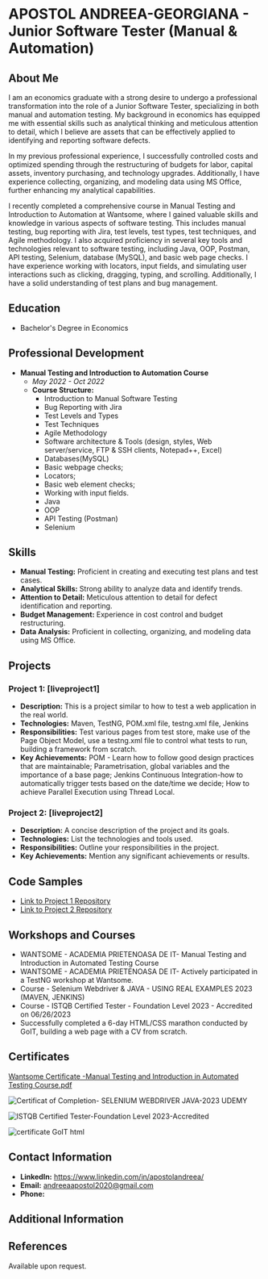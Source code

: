 # APOSTOL ANDREEA-GEORGIANA -  Junior Software Tester (Manual & Automation)



## About Me

I am an economics graduate with a strong desire to undergo a professional transformation into the role of a Junior Software Tester, specializing in both manual and automation testing. My background in economics has equipped me with essential skills such as analytical thinking and meticulous attention to detail, which I believe are assets that can be effectively applied to identifying and reporting software defects.

In my previous professional experience, I successfully controlled costs and optimized spending through the restructuring of budgets for labor, capital assets, inventory purchasing, and technology upgrades. Additionally, I have experience collecting, organizing, and modeling data using MS Office, further enhancing my analytical capabilities.

I recently completed a comprehensive course in Manual Testing and Introduction to Automation at Wantsome, where I gained valuable skills and knowledge in various aspects of software testing. This includes manual testing, bug reporting with Jira, test levels, test types, test techniques, and Agile methodology. I also acquired proficiency in several key tools and technologies relevant to software testing, including Java, OOP, Postman, API testing, Selenium, database (MySQL), and basic web page checks. I have experience working with locators, input fields, and simulating user interactions such as clicking, dragging, typing, and scrolling. Additionally, I have a solid understanding of test plans and bug management.

## Education

- Bachelor's Degree in Economics

## Professional Development

- **Manual Testing and Introduction to Automation Course**
  - *May 2022 - Oct 2022*
  - **Course Structure:**
    - Introduction to Manual Software Testing
    - Bug Reporting with Jira
    - Test Levels and Types
    - Test Techniques
    - Agile Methodology
    - Software architecture & Tools (design, styles, Web server/service, FTP & SSH clients,
Notepad++, Excel)
    - Databases(MySQL)
    - Basic webpage checks;
    - Locators;
    - Basic web element checks;
    - Working with input fields.
    - Java
    - OOP
    - API Testing (Postman)
    - Selenium
   

## Skills

- **Manual Testing:** Proficient in creating and executing test plans and test cases.
- **Analytical Skills:** Strong ability to analyze data and identify trends.
- **Attention to Detail:** Meticulous attention to detail for defect identification and reporting.
- **Budget Management:** Experience in cost control and budget restructuring.
- **Data Analysis:** Proficient in collecting, organizing, and modeling data using MS Office.

## Projects

### Project 1: [liveproject1]

- **Description:** This is a project similar to how to test a web application in the real world.
- **Technologies:** Maven, TestNG, POM.xml file, testng.xml file, Jenkins
- **Responsibilities:** Test various pages from test store, make use of the Page Object Model, use a testng.xml file to control what tests to run, building a framework from scratch.
- **Key Achievements:**
   POM - Learn how to follow good design practices that are maintainable;
   Parametrisation, global variables and the importance of a base page;
   Jenkins Continuous Integration-how to automatically trigger tests based on the date/time we decide;
   How to achieve Parallel Execution using Thread Local.

### Project 2: [liveproject2]

- **Description:** A concise description of the project and its goals.
- **Technologies:** List the technologies and tools used.
- **Responsibilities:** Outline your responsibilities in the project.
- **Key Achievements:** Mention any significant achievements or results.

## Code Samples

- [Link to Project 1 Repository](https://github.com/AndreeaApostol1/liveproject1)
- [Link to Project 2 Repository](https://github.com/AndreeaApostol1/liveproject2)

## Workshops and Courses
- WANTSOME - ACADEMIA PRIETENOASA DE IT- Manual Testing and Introduction in Automated Testing Course
- WANTSOME - ACADEMIA PRIETENOASA DE IT- Actively participated in a TestNG workshop at Wantsome.
- Course - Selenium Webdriver & JAVA - USING REAL EXAMPLES 2023 (MAVEN, JENKINS)
- Course - ISTQB Certified Tester - Foundation Level 2023 - Accredited on 06/26/2023
- Successfully completed a 6-day HTML/CSS marathon conducted by GoIT, building a web page with a CV from scratch.

## Certificates ##

[Wantsome Certificate -Manual Testing and Introduction in Automated Testing Course.pdf](https://github.com/AndreeaApostol1/AndreeaApostol1/files/12507823/Wanstsome.Certificate.-Manual.Testing.and.Introduction.in.Automated.Testing.Course.pdf)

![Certificat of Completion- SELENIUM WEBDRIVER JAVA-2023 UDEMY](https://github.com/AndreeaApostol1/AndreeaApostol1/assets/143804522/695a325f-2c2a-4074-9703-ff81af23be4e)

![ISTQB Certified Tester-Foundation Level 2023-Accredited](https://github.com/AndreeaApostol1/AndreeaApostol1/assets/143804522/562077e1-bb08-4d1b-94cd-19895063470e)

![certificate GoIT html](https://github.com/AndreeaApostol1/AndreeaApostol1/assets/143804522/fea8cc58-70fa-450f-ab4f-bf54d0956754)


## Contact Information ##

- **LinkedIn:** https://www.linkedin.com/in/apostolandreea/
- **Email:** andreeaapostol2020@gmail.com
- **Phone:**

## Additional Information

## References

Available upon request.

